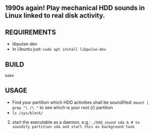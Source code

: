 ## 1990s again! Play mechanical HDD sounds in Linux linked to real disk activity.

REQUIREMENTS
------------
* libpulse-dev
* In Ubuntu just:
`sudo apt install libpulse-dev`

BUILD
-----
`make`

USAGE
-----
* Find your partition which HDD activities shall be soundified: `mount | grep "\ /\ "` to see which is your root (/) partition
* `ls /sys/block/`

2) start the executable as a daemon, e.g.:
`./hdd_sound sda & # to soundify partition sda and start this as background task`

